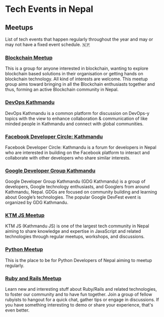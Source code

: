 # Tech Events in Nepal

## Meetups

List of tech events that happen regularly throughout the year and may or may not have a fixed event schedule. :nepal:

### [Blockchain Meetup](https://www.meetup.com/Blockchain-Foundation-Nepal/)

This is a group for anyone interested in blockchain, wanting to explore blockchain based solutions in their organisation or getting hands on blockchain technology. All kind of interests are welcome. This meetup group aims toward bringing in all the Blockchain enthusiasts together and thus, forming an active Blockchain community in Nepal.

### [DevOps Kathmandu](https://www.meetup.com/DevOps-Kathmandu/)

DevOps Kathmandu is a common platform for discussion on DevOps-y topics with the view to enhance collaboration & communication of like minded people in Kathmandu and connect with global communities.

### [Facebook Developer Circle: Kathmandu](https://www.facebook.com/groups/DevCKathmandu/events/)

Facebook Developer Circle: Kathmandu is a forum for developers in Nepal who are interested in building on the Facebook platform to interact and collaborate with other developers who share similar interests.

### [Google Developer Group Kathmandu](https://www.meetup.com/GDG-Kathmandu/)

Google Developer Group Kathmandu (GDG Kathmandu) is a group of developers, Google technology enthusiasts, and Googlers from around Kathmandu, Nepal. GDGs are focused on community building and learning about Google’s technologies. The popular Google DevFest event is organized by GDG Kathmandu.

### [KTM JS Meetup](https://www.facebook.com/groups/ktmjs/events/)

KTM JS (Kathmandu JS) is one of the largest tech community in Nepal aiming to share knowledge and expertise in JavaScript and related technologies through regular meetups, workshops, and discussions.

### [Python Meetup](https://www.meetup.com/PythonNepal/)

This is the place to be for Python Developers of Nepal aiming to meetup regularly.

### [Ruby and Rails Meetup](https://www.meetup.com/Nepal-Ruby-Users-Group)

Learn new and interesting stuff about Ruby/Rails and related technologies, to foster our community and to have fun together. Join a group of fellow rubyists to hangout for a quick chat, gather tips or engage in discussions. If you have something interesting to demo or share your experience, that's even better.
